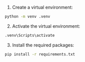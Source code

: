 1. Create a virtual environment:
```bash
python -m venv .venv
```

2. Activate the virtual environment:
```bash
.venv\Scripts\activate
```

3. Install the required packages:
```bash
pip install -r requirements.txt
```